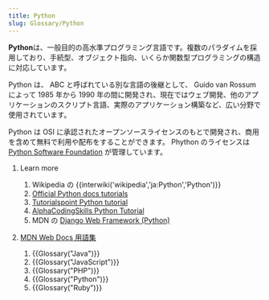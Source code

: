 ```yaml
---
title: Python
slug: Glossary/Python
---
```

**Python**は、一般目的の高水準プログラミング言語です。複数のパラダイムを採用しており、手続型、オブジェクト指向、いくらか関数型プログラミングの構造に対応しています。

Python は、 ABC と呼ばれている別な言語の後継として、 Guido van Rossum によって 1985 年から 1990 年の間に開発され、現在ではウェブ開発、他のアプリケーションのスクリプト言語、実際のアプリケーション構築など、広い分野で使用されています。

Python は OSI に承認されたオープンソースライセンスのもとで開発され、商用を含めて無料で利用や配布をすることができます。 Phython のライセンスは [Python Software Foundation](https://www.python.org/psf) が管理しています。

1. Learn more

    1. Wikipedia の {{interwiki('wikipedia','ja:Python','Python')}}
    2. [Official Python docs tutorials](https://docs.python.org/3/tutorial/index.html)
    3. [Tutorialspoint Python tutorial](http://www.tutorialspoint.com/python/index.htm)
    4. [AlphaCodingSkills Python Tutorial](https://www.alphacodingskills.com/python/python-tutorial.php)
    5. MDN の [Django Web Framework (Python)](/ja/docs/Learn/Server-side/Django)

2. [MDN Web Docs 用語集](/ja/docs/Glossary)

    1. {{Glossary("Java")}}
    2. {{Glossary("JavaScript")}}
    3. {{Glossary("PHP")}}
    4. {{Glossary("Python")}}
    5. {{Glossary("Ruby")}}
